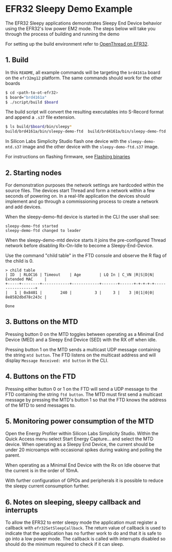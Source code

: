 # EFR32 Sleepy Demo Example

The EFR32 Sleepy applications demonstrates Sleepy End Device behavior using the EFR32's low power EM2 mode. The steps below will take you through the process of building and running the demo

For setting up the build environment refer to [OpenThread on EFR32](../../src/README.md).

## 1. Build

In this `README`, all example commands will be targeting the `brd4161a` board on the `efr32mg12` platform. The same commands should work for the other boards

```bash
$ cd <path-to-ot-efr32>
$ board="brd4161a"
$ ./script/build $board
```

The build script will convert the resulting executables into S-Record format and append a `.s37` file extension.

```bash
$ ls build/$board/bin/sleepy*
build/brd4161a/bin/sleepy-demo-ftd  build/brd4161a/bin/sleepy-demo-ftd.s37  build/brd4161a/bin/sleepy-demo-mtd  build/brd4161a/bin/sleepy-demo-mtd.s37
```

In Silicon Labs Simplicity Studio flash one device with the `sleepy-demo-mtd.s37` image and the other device with the `sleepy-demo-ftd.s37` image.

For instructions on flashing firmware, see [Flashing binaries](../../src/README.md#flashing-binaries)

## 2. Starting nodes

For demonstration purposes the network settings are hardcoded within the source files. The devices start Thread and form a network within a few seconds of powering on. In a real-life application the devices should implement and go through a commissioning process to create a network and add devices.

When the sleepy-demo-ftd device is started in the CLI the user shall see:

```
sleepy-demo-ftd started
sleepy-demo-ftd changed to leader
```

When the sleepy-demo-mtd device starts it joins the pre-configured Thread network before disabling Rx-On-Idle to become a Sleepy-End-Device.

Use the command "child table" in the FTD console and observe the R flag of the child is 0.

```
> child table
| ID  | RLOC16 | Timeout    | Age        | LQ In | C_VN |R|S|D|N| Extended MAC     |
+-----+--------+------------+------------+-------+------+-+-+-+-+------------------+
|   1 | 0x8401 |        240 |          3 |     3 |    3 |0|1|0|0| 8e8582dbd78c243c |

Done
```

## 3. Buttons on the MTD

Pressing button 0 on the MTD toggles between operating as a Minimal End Device (MED) and a Sleepy End Device (SED) with the RX off when idle.

Pressing button 1 on the MTD sends a multicast UDP message containing the string `mtd button`. The FTD listens on the multicast address and will display `Message Received: mtd button` in the CLI.

## 4. Buttons on the FTD

Pressing either button 0 or 1 on the FTD will send a UDP message to the FTD containing the string `ftd button`. The MTD must first send a multicast message by pressing the MTD's button 1 so that the FTD knows the address of the MTD to send messages to.

## 5. Monitoring power consumption of the MTD

Open the Energy Profiler within Silicon Labs Simplicity Studio. Within the Quick Access menu select Start Energy Capture... and select the MTD device. When operating as a Sleepy End Device, the current should be under 20 microamps with occasional spikes during waking and polling the parent.

When operating as a Minimal End Device with the Rx on Idle observe that the current is in the order of 10mA.

With further configuration of GPIOs and peripherals it is possible to reduce the sleepy current consumption further.

## 6. Notes on sleeping, sleepy callback and interrupts

To allow the EFR32 to enter sleepy mode the application must register a callback with `efr32SetSleepCallback`. The return value of callback is used to indicate that the application has no further work to do and that it is safe to go into a low power mode. The callback is called with interrupts disabled so should do the minimum required to check if it can sleep.
